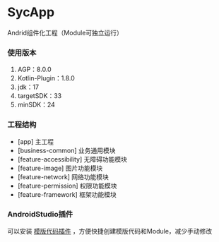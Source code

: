 # SycApp
Andrid组件化工程（Module可独立运行）

### 使用版本
1. AGP：8.0.0
2. Kotlin-Plugin：1.8.0
3. jdk：17
4. targetSDK：33
5. minSDK：24

### 工程结构
- [app] 主工程
- [business-common] 业务通用模块
- [feature-accessibility] 无障碍功能模块
- [feature-image] 图片功能模块
- [feature-network] 网络功能模块
- [feature-permission] 权限功能模块
- [feature-framework] 框架功能模块

### AndroidStudio插件

可以安装 [模版代码插件](https://github.com/zcys12173/ScreenMatchPlugin/blob/main/README.md) ，方便快捷创建模版代码和Module，减少手动修改
